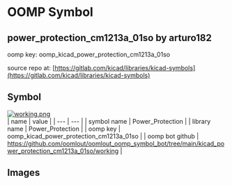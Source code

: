 # OOMP Symbol  
## power_protection_cm1213a_01so  by arturo182  
  
oomp key: oomp_kicad_power_protection_cm1213a_01so  
  
source repo at: [https://gitlab.com/kicad/libraries/kicad-symbols](https://gitlab.com/kicad/libraries/kicad-symbols)  
## Symbol  
  
[![working.png](working_600.png)](working.png)  
| name | value | 
| --- | --- | 
| symbol name | Power_Protection | 
| library name | Power_Protection | 
| oomp key | oomp_kicad_power_protection_cm1213a_01so | 
| oomp bot github | https://github.com/oomlout/oomlout_oomp_symbol_bot/tree/main/kicad_power_protection_cm1213a_01so/working | 
## Images  
